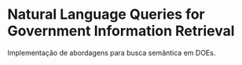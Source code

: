 # Natural Language Queries for Government Information Retrieval
Implementação de abordagens para busca semântica em DOEs.
